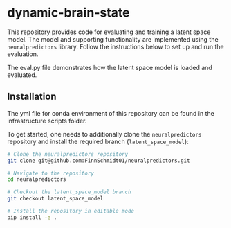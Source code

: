 # dynamic-brain-state

This repository provides code for evaluating and training  a latent space model. The model and supporting functionality are implemented using the `neuralpredictors` library. Follow the instructions below to set up and run the evaluation.

The eval.py file demonstrates how the latent space model is loaded and evaluated.

## Installation
The yml file for conda environment of this repository can be found in the infrastructure scripts folder.

To get started, one needs to additionally clone the `neuralpredictors` repository and install the required branch (`latent_space_model`):

```bash
# Clone the neuralpredictors repository
git clone git@github.com:FinnSchmidt01/neuralpredictors.git

# Navigate to the repository
cd neuralpredictors

# Checkout the latent_space_model branch
git checkout latent_space_model

# Install the repository in editable mode
pip install -e .

